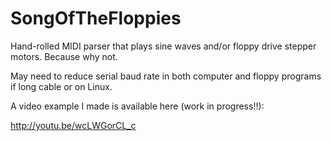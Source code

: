 # SongOfTheFloppies
Hand-rolled MIDI parser that plays sine waves and/or floppy drive stepper motors. Because why not.

May need to reduce serial baud rate in both computer and floppy programs if long cable or on Linux.

A video example I made is available here (work in progress!!):

http://youtu.be/wcLWGorCL_c
